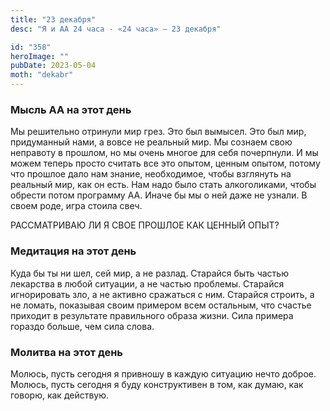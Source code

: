 ```yaml
---
title: "23 декабря"
desc: "Я и АА 24 часа - «24 часа» — 23 декабря"

id: "358"
heroImage: ""
pubDate: 2023-05-04
moth: "dekabr"
---
```


### Мысль АА на этот день

Мы решительно отринули мир грез. Это был вымысел. Это был мир, придуманный
нами, а вовсе не реальный мир. Мы сознаем свою неправоту в прошлом, но мы
очень многое для себя почерпнули. И мы можем теперь просто считать все это
опытом, ценным опытом, потому что прошлое дало нам знание, необходимое, чтобы
взглянуть на реальный мир, как он есть. Нам надо было стать алкоголиками,
чтобы обрести потом программу АА. Иначе бы мы о ней даже не узнали. В своем
роде, игра стоила свеч.

РАССМАТРИВАЮ ЛИ Я СВОЕ ПРОШЛОЕ КАК ЦЕННЫЙ ОПЫТ?

### Медитация на этот день

Куда бы ты ни шел, сей мир, а не разлад. Старайся быть частью лекарства в
любой ситуации, а не частью проблемы. Старайся игнорировать зло, а не активно
сражаться с ним. Старайся строить, а не ломать, показывая своим примером всем
остальным, что счастье приходит в результате правильного образа жизни. Сила
примера гораздо больше, чем сила слова.

### Молитва на этот день

Молюсь, пусть сегодня я привношу в каждую ситуацию нечто доброе. Молюсь, пусть
сегодня я буду конструктивен в том, как думаю, как говорю, как действую.
